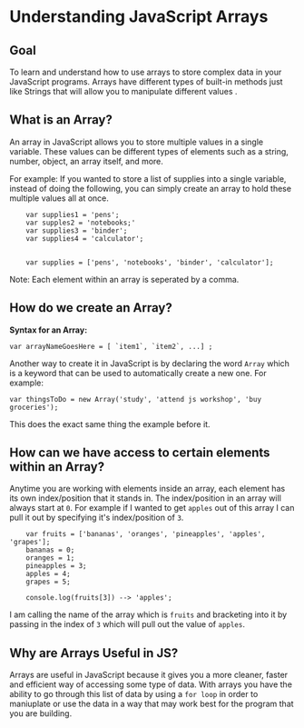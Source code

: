 # Understanding JavaScript Arrays 

## Goal

To learn and understand how to use arrays to store complex data in your JavaScript programs. Arrays have different types of built-in methods just like Strings that will allow you to manipulate different values . 


## What is an Array?  
An array in JavaScript allows you to store multiple values in a single variable. These values can be different types of elements such as a string, number, object, an array itself, and more.   

For example: If you wanted to store a list of supplies into a single variable, instead of doing the following, you can simply create an array to hold these multiple values all at once. 

		var supplies1 = 'pens';
		var supples2 = 'notebooks;'
		var supplies3 = 'binder';
		var supplies4 = 'calculator';


		var supplies = ['pens', 'notebooks', 'binder', 'calculator'];

Note: Each element within an array is seperated by a comma. 

## How do we create an Array?  

**Syntax for an Array:** 

	var arrayNameGoesHere = [ `item1`, `item2`, ...] ;



Another way to create it in JavaScript is by declaring the word `Array` which is a keyword that can be used to automatically create a new one. For example: 

	var thingsToDo = new Array('study', 'attend js workshop', 'buy groceries');

This does the exact same thing the example before it. 


## How can we have access to certain elements within an Array?  

Anytime you are working with elements inside an array, each element has its own index/position that it stands in. The index/position in an array will always start at `0`. For example if I wanted to get `apples` out of this array I can pull it out by specifying it's index/position of `3`.


		var fruits = ['bananas', 'oranges', 'pineapples', 'apples', 'grapes']; 
		bananas = 0;
		oranges = 1;
		pineapples = 3;
		apples = 4;
		grapes = 5;

		console.log(fruits[3]) --> 'apples';


I am calling the name of the array which is `fruits` and bracketing into it by passing in the index of `3` which will pull out the value of `apples`. 


## Why are Arrays Useful in JS? 

Arrays are useful in JavaScript because it gives you a more cleaner, faster and efficient way of accessing some type of data. With arrays you have the ability to go through this list of data by using a `for loop` in order to maniuplate or use the data in a way that may work best for the program that you are building. 
